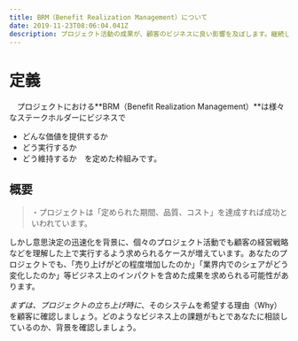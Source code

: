 ```yaml
---
title: BRM（Benefit Realization Management）について
date: 2019-11-23T08:06:04.041Z
description: プロジェクト活動の成果が、顧客のビジネスに良い影響を及ぼします。継続して実施することによって、顧客との関係を永続的に良好な状態に保つことができます。
---
```

# 定義

　プロジェクトにおける**BRM（Benefit Realization Management）**は様々なステークホルダーにビジネスで

* どんな価値を提供するか
* どう実行するか
* どう維持するか　を定めた枠組みです。

## 概要

> ・プロジェクトは「定められた期間、品質、コスト」を達成すれば成功といわれています。

しかし意思決定の迅速化を背景に、個々のプロジェクト活動でも顧客の経営戦略などを理解した上で実行するよう求められるケースが増えています。あなたのプロジェクトでも、「売り上げがどの程度増加したのか」「業界内でのシェアがどう変化したのか」等ビジネス上のインパクトを含めた成果を求められる可能性があります。

_まずは、プロジェクトの立ち上げ時に_、そのシステムを希望する理由（Why）を顧客に確認しましょう。どのようなビジネス上の課題がもとであなたに相談しているのか、背景を確認しましょう。
